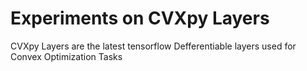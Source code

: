 # Experiments on CVXpy Layers

CVXpy Layers are the latest tensorflow Defferentiable layers used for Convex Optimization Tasks 
